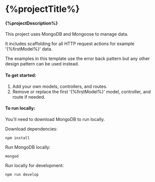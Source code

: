 # {%projectTitle%}
#### {%projectDescription%}

This project uses MongoDB and Mongoose to manage data.

It includes scaffolding for all HTTP request actions for example '{%firstModel%}' data.

The examples in this template use the error back pattern but any other design pattern can be used instead.

#### To get started:
  1) Add your own models, controllers, and routes.
  2) Remove or replace the first '{%firstModel%}' model, controller, and route if needed.

#### To run locally:
You'll need to download MongoDB to run locally.

Download dependencies:
```
npm install
```

Run MongoDB locally:
```
mongod
```

Run locally for development:
```
npm run develop
```
